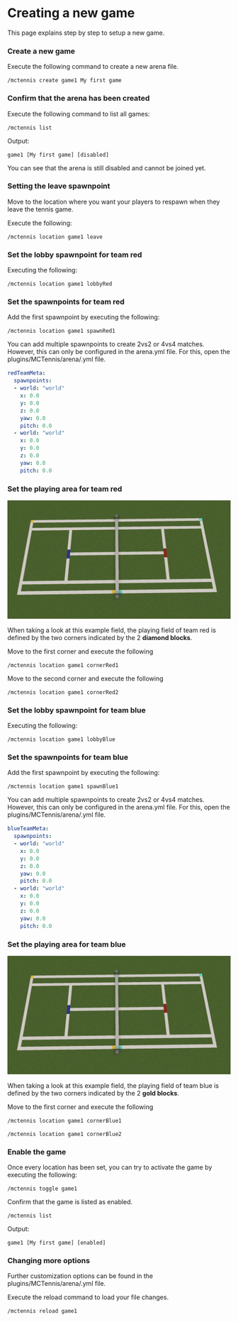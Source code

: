 # Creating a new game

This page explains step by step to setup a new game.

### Create a new game

Execute the following command to create a new arena file.

```
/mctennis create game1 My first game
```

### Confirm that the arena has been created

Execute the following command to list all games:

```
/mctennis list
```

Output:

```
game1 [My first game] [disabled]
```

You can see that the arena is still disabled and cannot be joined yet.

### Setting the leave spawnpoint

Move to the location where you want your players to respawn when they leave the tennis game.

Execute the following:

```
/mctennis location game1 leave
```

### Set the lobby spawnpoint for team red

Executing the following:

```
/mctennis location game1 lobbyRed
```

### Set the spawnpoints for team red

Add the first spawnpoint by executing the following:

```
/mctennis location game1 spawnRed1
```

You can add multiple spawnpoints to create 2vs2 or 4vs4 matches. However, this can only be configured in the arena.yml file. For this, open the plugins/MCTennis/arena/<name>.yml file.

```yaml
redTeamMeta:
  spawnpoints:
  - world: "world"
    x: 0.0
    y: 0.0
    z: 0.0
    yaw: 0.0
    pitch: 0.0
  - world: "world"
    x: 0.0
    y: 0.0
    z: 0.0
    yaw: 0.0
    pitch: 0.0
```

### Set the playing area for team red

![img](assets/fieldselection.png)

When taking a look at this example field, the playing field of team red is defined by the two corners indicated by the 2 **diamond blocks**.

Move to the first corner and execute the following

```
/mctennis location game1 cornerRed1
```

Move to the second corner and execute the following

```
/mctennis location game1 cornerRed2
```

### Set the lobby spawnpoint for team blue

Executing the following:

```
/mctennis location game1 lobbyBlue
```

### Set the spawnpoints for team blue

Add the first spawnpoint by executing the following:

```
/mctennis location game1 spawnBlue1
```

You can add multiple spawnpoints to create 2vs2 or 4vs4 matches. However, this can only be configured in the arena.yml file. For this, open the plugins/MCTennis/arena/<name>.yml file.

```yaml
blueTeamMeta:
  spawnpoints:
  - world: "world"
    x: 0.0
    y: 0.0
    z: 0.0
    yaw: 0.0
    pitch: 0.0
  - world: "world"
    x: 0.0
    y: 0.0
    z: 0.0
    yaw: 0.0
    pitch: 0.0
```

### Set the playing area for team blue

![img](assets/fieldselection.png)

When taking a look at this example field, the playing field of team blue is defined by the two corners indicated by the 2 **gold blocks**.

Move to the first corner and execute the following

```
/mctennis location game1 cornerBlue1
```

```
/mctennis location game1 cornerBlue2
```

### Enable the game

Once every location has been set, you can try to activate the game by executing the following:

```
/mctennis toggle game1
```

Confirm that the game is listed as enabled.

```
/mctennis list
```

Output:

```
game1 [My first game] [enabled]
```

### Changing more options

Further customization options can be found in the plugins/MCTennis/arena/<name>.yml file.

Execute the reload command to load your file changes.

```
/mctennis reload game1
```
